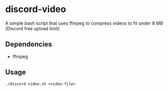 # discord-video
A simple bash script that uses ffmpeg to compress videos to fit under 8 MB (Discord free upload limit)

## Dependencies
* ffmpeg

## Usage
``./discord-video.sh <video-file>``
